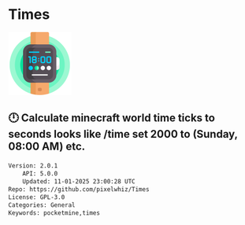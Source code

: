 # Times
<img src="https://raw.githubusercontent.com/pixelwhiz/Times/12d730d20ed14e23d14477512738809c6456bdfa/assets/icon.png" width="128" height="128" />

## 🕛 Calculate minecraft world time ticks to seconds looks like /time set 2000 to (Sunday, 08:00 AM) etc.
```properties
Version: 2.0.1
    API: 5.0.0
    Updated: 11-01-2025 23:00:28 UTC
Repo: https://github.com/pixelwhiz/Times
License: GPL-3.0
Categories: General
Keywords: pocketmine,times
```